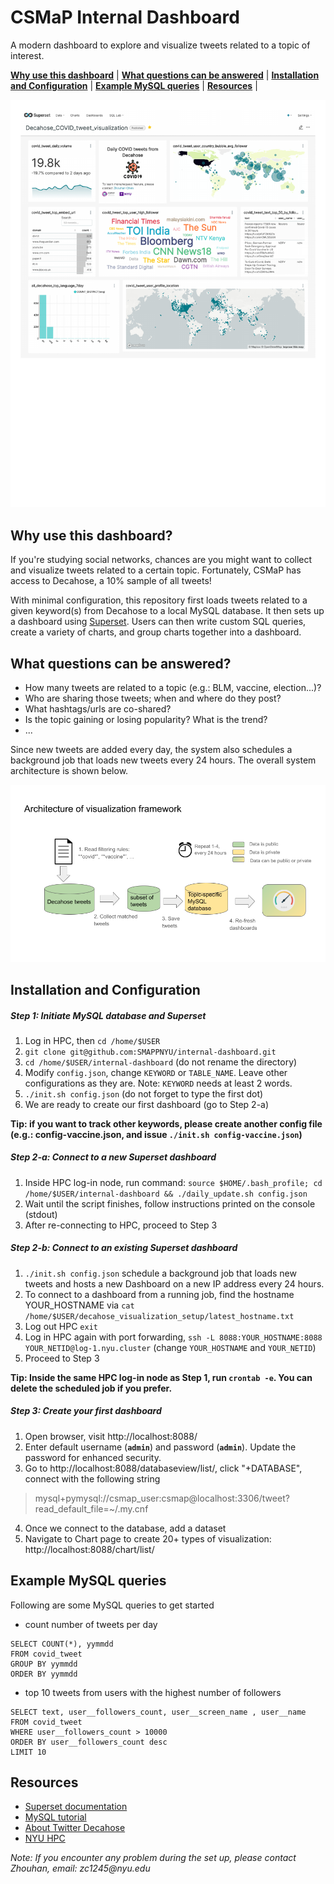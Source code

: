 CSMaP Internal Dashboard
=========

A modern dashboard to explore and visualize tweets related to a topic of interest.

[**Why use this dashboard**](#why-use-this-dashboard) |
[**What questions can be answered**](#what-questions-can-be-answered) |
[**Installation and Configuration**](#installation-and-configuration) |
[**Example MySQL queries**](#example-mysql-queries) |
[**Resources**](#resources) |

![Sample dashboard layout](/img/decahose-covid-tweet-dashboard-example.png)

## Why use this dashboard?

If you're studying social networks, chances are you might want to collect and visualize tweets related to a certain topic. Fortunately, CSMaP has access to Decahose, a 10% sample of all tweets!

With minimal configuration, this repository first loads tweets related to a given keyword(s) from Decahose to a local MySQL database. It then sets up a dashboard using [Superset](https://superset.apache.org/). Users can then write custom SQL queries, create a variety of charts, and group charts together into a dashboard.

## What questions can be answered?
 - How many tweets are related to a topic (e.g.: BLM, vaccine, election...)?
 - Who are sharing those tweets; when and where do they post?
 - What hashtags/urls are co-shared?
 - Is the topic gaining or losing popularity? What is the trend?
 - ...

Since new tweets are added every day, the system also schedules a background job that loads new tweets every 24 hours. The overall system architecture is shown below.

![System architecture](img/system-architecture.png)


## Installation and Configuration

##### Step 1: Initiate MySQL database and Superset
1. Log in HPC, then `cd /home/$USER`
2. `git clone git@github.com:SMAPPNYU/internal-dashboard.git`
3. `cd /home/$USER/internal-dashboard` (do not rename the directory)
4. Modify `config.json`, change `KEYWORD` or `TABLE_NAME`. Leave other configurations as they are. Note: `KEYWORD` needs at least 2 words. 
5. `./init.sh config.json` (do not forget to type the first dot)
6. We are ready to create our first dashboard (go to Step 2-a)

__Tip: if you want to track other keywords, please create another config file (e.g.: config-vaccine.json, and issue `./init.sh config-vaccine.json`)__

##### Step 2-a: Connect to a _new_ Superset dashboard

1. Inside HPC log-in node, run command: `source $HOME/.bash_profile; cd /home/$USER/internal-dashboard && ./daily_update.sh config.json`
2. Wait until the script finishes, follow instructions printed on the console (stdout)
3. After re-connecting to HPC, proceed to Step 3

##### Step 2-b: Connect to an _existing_ Superset dashboard
1. `./init.sh config.json` schedule a background job that loads new tweets and hosts a new Dashboard on a new IP address every 24 hours.
2. To connect to a dashboard from a running job, find the hostname YOUR_HOSTNAME via `cat /home/$USER/decahose_visualization_setup/latest_hostname.txt`
3. Log out HPC `exit`
4. Log in HPC again with port forwarding, `ssh -L 8088:YOUR_HOSTNAME:8088 YOUR_NETID@log-1.nyu.cluster` (change `YOUR_HOSTNAME` and `YOUR_NETID`)
5. Proceed to Step 3

__Tip: Inside the same HPC log-in node as Step 1, run `crontab -e`. You can delete the scheduled job if you prefer.__

##### Step 3: Create your first dashboard
1. Open browser, visit http://localhost:8088/
2. Enter default username (__`admin`__) and password (__`admin`__). Update the password for enhanced security.
3. Go to http://localhost:8088/databaseview/list/, click "+DATABASE", connect with the following string 
 > mysql+pymysql://csmap_user:csmap@localhost:3306/tweet?read_default_file=~/.my.cnf
4. Once we connect to the database, add a dataset
5. Navigate to Chart page to create 20+ types of visualization: http://localhost:8088/chart/list/

## Example MySQL queries

Following are some MySQL queries to get started

- count number of tweets per day
```
SELECT COUNT(*), yymmdd
FROM covid_tweet
GROUP BY yymmdd 
ORDER BY yymmdd 
```

- top 10 tweets from users with the highest number of followers
```
SELECT text, user__followers_count, user__screen_name , user__name
FROM covid_tweet
WHERE user__followers_count > 10000
ORDER BY user__followers_count desc
LIMIT 10
```

## Resources
* [Superset documentation](https://github.com/apache/superset/blob/master/README.md)
* [MySQL tutorial](https://www.tutorialspoint.com/mysql/mysql-introduction.htm)
* [About Twitter Decahose](https://developer.twitter.com/en/docs/twitter-api/enterprise/decahose-api/overview/decahose)
* [NYU HPC](https://sites.google.com/a/nyu.edu/nyu-hpc/systems/greene-cluster)

_Note: If you encounter any problem during the set up, please contact Zhouhan, email: zc1245@nyu.edu_





